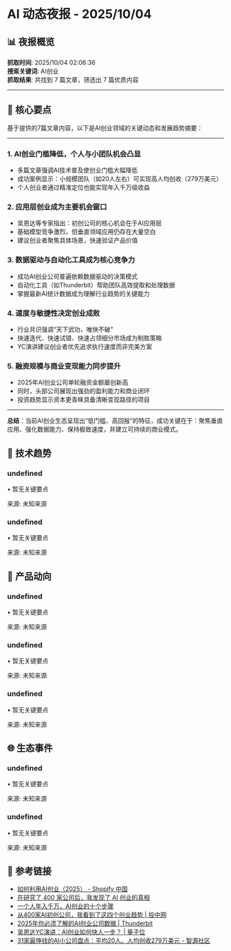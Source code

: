 # AI 动态夜报 - 2025/10/04

## 📊 夜报概览

**抓取时间**: 2025/10/04 02:06:36  
**搜索关键词**: AI创业  
**抓取结果**: 共找到 7 篇文章，筛选出 7 篇优质内容

---

## 🎯 核心要点

基于提供的7篇文章内容，以下是AI创业领域的关键动态和发展趋势摘要：

---

### **1. AI创业门槛降低，个人与小团队机会凸显**
- 多篇文章强调AI技术普及使创业门槛大幅降低
- 成功案例显示：小规模团队（如20人左右）可实现高人均创收（279万美元）
- 个人创业者通过精准定位也能实现年入千万级收益

### **2. 应用层创业成为主要机会窗口**
- 吴恩达等专家指出：初创公司的核心机会在于AI应用层
- 基础模型竞争激烈，但垂直领域应用仍存在大量空白
- 建议创业者聚焦具体场景，快速验证产品价值

### **3. 数据驱动与自动化工具成为核心竞争力**
- 成功AI创业公司普遍依赖数据驱动的决策模式
- 自动化工具（如Thunderbit）帮助团队高效提取和处理数据
- 掌握最新AI统计数据成为理解行业趋势的关键能力

### **4. 速度与敏捷性决定创业成败**
- 行业共识强调“天下武功，唯快不破”
- 快速迭代、快速试错、快速占领细分市场成为制胜策略
- YC演讲建议创业者优先追求执行速度而非完美方案

### **5. 融资规模与商业变现能力同步提升**
- 2025年AI创业公司单轮融资金额屡创新高
- 同时，头部公司展现出强劲的盈利能力和商业闭环
- 投资趋势显示资本更青睐具备清晰变现路径的项目

---

**总结**：当前AI创业生态呈现出“低门槛、高回报”的特征，成功关键在于：聚焦垂直应用、强化数据能力、保持极致速度，并建立可持续的商业模式。

## 🔬 技术趋势

### undefined

• 暂无关键要点

来源: 未知来源

### undefined

• 暂无关键要点

来源: 未知来源


## 🚀 产品动向

### undefined

• 暂无关键要点

来源: 未知来源

### undefined

• 暂无关键要点

来源: 未知来源

### undefined

• 暂无关键要点

来源: 未知来源


## 🌐 生态事件

### undefined

• 暂无关键要点

来源: 未知来源

### undefined

• 暂无关键要点

来源: 未知来源


## 🔗 参考链接

- [如何利用AI创业（2025） - Shopify 中国](https://www.shopify.com/zh/blog/how-to-start-a-business-using-ai)
- [在研究了 400 家公司后，我发现了 AI 创业的真相](https://zhuanlan.zhihu.com/p/17344799435)
- [一个人年入千万，AI创业的十个步骤](https://www.youtube.com/watch?v=4CUqeauH3-4)
- [从400家AI初创公司，我看到了这四个创业趋势 | 投中网](https://www.chinaventure.com.cn/news/80-20240905-382863.html)
- [2025年你必须了解的AI创业公司数据 | Thunderbit](https://thunderbit.com/zh-Hans/blog/ai-startup-stats)
- [吴恩达YC演讲：AI创业如何快人一步？ | 量子位](https://www.qbitai.com/2025/07/308096.html)
- [31家最挣钱的AI小公司盘点：平均20人、人均创收279万美元 - 智源社区](https://hub.baai.ac.cn/view/46096)
